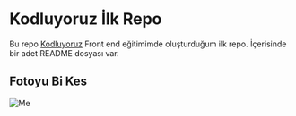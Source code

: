 # Kodluyoruz İlk Repo
Bu repo [Kodluyoruz](patika.dev) Front end eğitimimde oluşturduğum ilk repo. İçerisinde bir adet README dosyası var.

## Fotoyu Bi Kes

![Me](https://cdn.discordapp.com/attachments/941373426105466920/944591971157172334/WhatsApp_Image_2021-09-04_at_17.40.14.jpeg)
